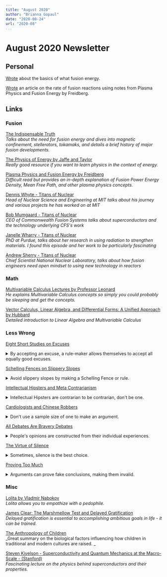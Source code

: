 ```yaml
---
title: "August 2020"
author: "Brianna Gopaul"
date: "2020-08-24"
url: "2020-08"
...
```


August 2020 Newsletter
====================

## Personal

[Wrote](https://briannagopaul.com/blog/fusion-basics.html) about the basics of what fusion energy.

[Wrote](https://briannagopaul.com/blog/fusion-rate.html) an article on the rate of fusion reactions using notes from Plasma Physics and Fusion Energy by Freidberg. 

## Links

### Fusion 
[The Indispensable Truth](https://www.goodreads.com/book/show/11249163-an-indispensable-truth)\
_Talks about the need for fusion energy and dives into  magnetic confinement, stellerators, tokamaks, and details a brief history of major fusion developments._ 

[The Physics of Energy by Jaffe and Taylor](https://books.google.com/books/about/The_Physics_of_Energy.html?id=x1lNAQAACAAJ)\
_Really good resource if you want to learn physics in the context of energy._ 

[Plasma Physics and Fusion Energy by Freidberg](https://www.cambridge.org/core/books/plasma-physics-and-fusion-energy/CD7B530D2889F70446F34E14EE0EF703)\
_Difficult read but provides an in-depth explanation of Fusion Power Energy Density, Mean Free Path, and other plasma physics concepts._ 

[Dennis Whyte - Titans of Nuclear](https://www.youtube.com/watch?v=m4JTpiqABp8)\
_Head of Nuclear Science and Engineering at MIT talks about his journey and various projects he has worked on at MIT_

[Bob Mumgaard - Titans of Nuclear](https://whynotnuclear.libsyn.com/ep-124-bob-mumgaard-commonwealth-fusion)\
_CEO of Commonwealth Fusion Systems talks about superconductors and the technology underlying CFS's work_

[Janelle Wharry - Titans of Nuclear](https://www.youtube.com/watch?v=QcQTrHpjWts)\
_PhD at Purdue, talks about her research in using radiation to strengthen materials. I found this episode and her work to be particularly fascinating_ 

[Andrew Sherry - Titans of Nuclear](https://www.youtube.com/watch?v=qi6E3j5Nao4)\
_Chief Scientist National Nuclear Laboratory, talks about how fusion engineers need open mindset to using new technology in reactors_

### Math 
[Multivariable Calculus Lectures by Professor Leonard ](https://www.youtube.com/playlist?list=PLDesaqWTN6ESk16YRmzuJ8f6-rnuy0Ry7)\
_He explains Multivariable Calculus concepts so simply you could probably be sleeping and get the concepts._

[Vector Calculus, Linear Algebra, and Differential Forms: A Unified Approach by Hubbard](http://pi.math.cornell.edu/~hubbard/vectorcalculus.html)\
_Detailed introduction to Linear Algebra and Multivariable Calculus_

### Less Wrong 
[Eight Short Studies on Excuses](https://www.lesswrong.com/posts/gFMH3Cqw4XxwL69iy/eight-short-studies-on-excuses)

<details>
<summary>
By accepting an excuse, a rule-maker allows themselves to accept all equally good excuses.
</summary>

>- Interesting way to quantify whether something is useful for you: Put it in terms of utility. i.e. Reading this book = +100 utility but takes up time =-25 utility, helping someone +50 utility for them but takes up 2 min of my time -5 utility for me.
<br> 
>- Your personal morals may come in to play and can change how you weigh certain excuses (scenarios that don't fit the general population. e.g. someone's mom has cancer and wants you to be at the funeral =-5000 utility for you (time,feeling depressed afterwards) but for them, +1000 utility because you're a close friend. Society would say that going to the funeral would be the right thing to do despite the amount of negative utility it provides you. So do you be selfless or selfish? 
<br> 
>- When a rule maker decides to make exceptions to a rule, they then need to ensure that they don't need to make such exception for future rules. e.g. Saying "If you allow me to do x this time, I'll never do x again and if I do you can put heavy consequences"
</details>


[Schelling Fences on Slippery Slopes](https://www.lesswrong.com/s/XsMTxdQ6fprAQMoKi/p/Kbm6QnJv9dgWsPHQP)

<details>
<summary>
Avoid slippery slopes by making a Schelling Fence or rule. 
</summary>

>Slippery Slopes can be avoided by using a schelling fence, a rule or line that says that something can't be crossed no matter what. E.g. Holocaust denial in Europe is banned.  Going to bed at 12:00 and not 12:05 so that you don't say 5 more minutes every time.
</details>

[Intellectual Hipsters and Meta Contrarianism](https://www.lesswrong.com/s/XsMTxdQ6fprAQMoKi/p/9kcTNWopvXFncXgPy)

<details>
<summary>
Intellectual Hipsters are contrarian to be contrarian, don't be one. 
</summary>

>- When you're being meta contrarian, be careful to analyze your views.
<br> 
>- Hipster: people who deviate from normal on purpose. Not because it actually makes sense.
<br> 
>- If you're being contrarian, don't do it for signalling. Think about what you say and whether you genuinely believe it.
<br> 
</details>

[Cardiologists and Chinese Robbers](https://www.lesswrong.com/s/XsMTxdQ6fprAQMoKi/p/DSzpr8Y9299jdDLc9)

<details>
<summary>
Don't use a sample size of one to make an argument. 
</summary>

>- Media can highlight stories of a group which can unconsciously bias your view of that entire group. e.g. Cardiologists are all rapists/engage in sexual harassment. If you compared the number of men who sexually harass women in tech vs cardiology vs all other fields, you may find that in every field, there's around the same number of men who       sexually harass women. So its not the group's characteristics, but it can easily be shown that way to convince you that it is.
<br> 
>- If you generalize a group after seeing a couple of examples of something, you're making a conclusion with sample size of 100, out of the millions of people in that group. You're overfitting. 
</details>

[All Debates Are Bravery Debates](https://www.lesswrong.com/s/XsMTxdQ6fprAQMoKi/p/PQ3nutgxfTgvq69Xt)

<details>
<summary>
People's opinions are constructed from their individual experiences. 
</summary>

>- A lot of times, many views are valid when looked at it from their lens.
<br> 
>- The thing you can do is be more open of their views, try to understand it given their experiences
<br> 
>- Interesting thought: Imagine we lived in a world where we could experience a short movie that portrayed that person's life (required perspective)... 

</details>

[The Virtue of Silence](https://www.lesswrong.com/s/XsMTxdQ6fprAQMoKi/p/2brqzQWfmNx5Agdrx)

<details>
<summary>
Sometimes, silence is the best choice. 
</summary>

>- It's better to be silent on some things then to talk about them at all.  e.g. Writing about medical confidentiality on the New York Times (infinite loop here)
</details>

[Proving Too Much](https://www.lesswrong.com/s/XsMTxdQ6fprAQMoKi/p/G5eMM3Wp3hbCuKKPE)

<details>
<summary>
Arguments can prove fake conclusions, making them invalid. 
</summary>

>An argument that also proves fake conclusions. e.g. You can’t be an atheist, because it’s impossible to disprove the existence of God”, you can answer “That argument proves too  much. If we accept it, we must also accept that you can’t disbelieve in Bigfoot, since it’s impossible to disprove his existence as well.”-
</details>

### Misc
[Lolita by Vladmir Nabokov](https://www.goodreads.com/book/show/7604.Lolita)\
_Lolita allows you to empathize with a pedophile._

[James Clear: The Marshmellow Test and Delayed Gratification](https://jamesclear.com/delayed-gratification)\
_Delayed gratification is essential to accomplishing ambitious goals in life - it can be trained._

[The Anthropology of Children](https://www.lesswrong.com/posts/vwM7hnT9ysE3suwfk/notes-on-the-anthropology-of-childhood)\
_Great summary on the biological factors influencing how children in traditional and  modern cultures are raised. _

[Steven Kivelson - Superconductivity and Quantum Mechanics at the Macro-Scale - (Stanford)](https://www.youtube.com/watch?v=Yx666k2XH8E)\
_Fascinating lecture on the physics behind superconductors and their properties._

# <!-- August 2020 Links -->
